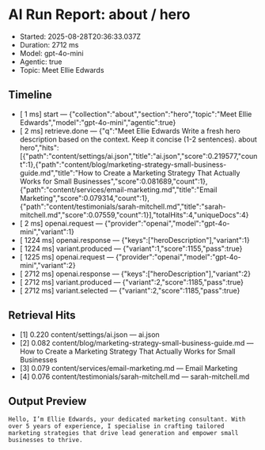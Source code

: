 # AI Run Report: about / hero

- Started: 2025-08-28T20:36:33.037Z
- Duration: 2712 ms
- Model: gpt-4o-mini
- Agentic: true
- Topic: Meet Ellie Edwards

## Timeline
- [    1 ms] start — {"collection":"about","section":"hero","topic":"Meet Ellie Edwards","model":"gpt-4o-mini","agentic":true}
- [    2 ms] retrieve.done — {"q":"Meet Ellie Edwards Write a fresh hero description based on the context. Keep it concise (1-2 sentences). about hero","hits":[{"path":"content/settings/ai.json","title":"ai.json","score":0.219577,"count":1},{"path":"content/blog/marketing-strategy-small-business-guide.md","title":"How to Create a Marketing Strategy That Actually Works for Small Businesses","score":0.081689,"count":1},{"path":"content/services/email-marketing.md","title":"Email Marketing","score":0.079314,"count":1},{"path":"content/testimonials/sarah-mitchell.md","title":"sarah-mitchell.md","score":0.07559,"count":1}],"totalHits":4,"uniqueDocs":4}
- [    2 ms] openai.request — {"provider":"openai","model":"gpt-4o-mini","variant":1}
- [ 1224 ms] openai.response — {"keys":["heroDescription"],"variant":1}
- [ 1224 ms] variant.produced — {"variant":1,"score":1155,"pass":true}
- [ 1225 ms] openai.request — {"provider":"openai","model":"gpt-4o-mini","variant":2}
- [ 2712 ms] openai.response — {"keys":["heroDescription"],"variant":2}
- [ 2712 ms] variant.produced — {"variant":2,"score":1185,"pass":true}
- [ 2712 ms] variant.selected — {"variant":2,"score":1185,"pass":true}

## Retrieval Hits
- [1] 0.220 content/settings/ai.json — ai.json
- [2] 0.082 content/blog/marketing-strategy-small-business-guide.md — How to Create a Marketing Strategy That Actually Works for Small Businesses
- [3] 0.079 content/services/email-marketing.md — Email Marketing
- [4] 0.076 content/testimonials/sarah-mitchell.md — sarah-mitchell.md

## Output Preview

```
Hello, I’m Ellie Edwards, your dedicated marketing consultant. With over 5 years of experience, I specialise in crafting tailored marketing strategies that drive lead generation and empower small businesses to thrive.
```
